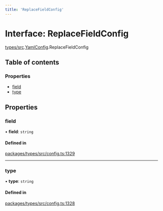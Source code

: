 ```yaml
---
title: 'ReplaceFieldConfig'
---
```


# Interface: ReplaceFieldConfig

[types/src](../modules/types_src).[YamlConfig](../modules/types_src.YamlConfig).ReplaceFieldConfig

## Table of contents

### Properties

- [field](types_src.YamlConfig.ReplaceFieldConfig#field)
- [type](types_src.YamlConfig.ReplaceFieldConfig#type)

## Properties

### field

• **field**: `string`

#### Defined in

[packages/types/src/config.ts:1329](https://github.com/Urigo/graphql-mesh/blob/master/packages/types/src/config.ts#L1329)

___

### type

• **type**: `string`

#### Defined in

[packages/types/src/config.ts:1328](https://github.com/Urigo/graphql-mesh/blob/master/packages/types/src/config.ts#L1328)
